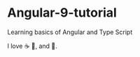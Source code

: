# Angular-9-tutorial
Learning basics of Angular and Type Script

I love :coffee: :pizza:, and :girl:.
